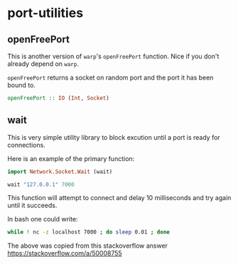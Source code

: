 # port-utilities

## openFreePort

This is another version of `warp`'s `openFreePort` function. Nice if you don't already depend on `warp`.

`openFreePort` returns a socket on random port and the port it has been bound to.

```haskell
openFreePort :: IO (Int, Socket)
```

## wait

This is very simple utility library to block excution until a port is ready for connections.

Here is an example of the primary function:

```haskell
import Network.Socket.Wait (wait)

wait "127.0.0.1" 7000
```

This function will attempt to connect and delay 10 milliseconds and try again until it succeeds.

In bash one could write:

```bash
while ! nc -z localhost 7000 ; do sleep 0.01 ; done
```

The above was copied from this stackoverflow answer https://stackoverflow.com/a/50008755